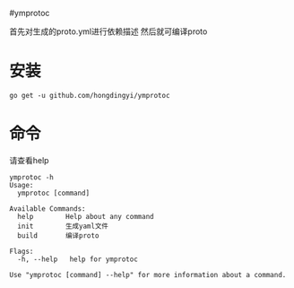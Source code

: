#ymprotoc 

首先对生成的proto.yml进行依赖描述  然后就可编译proto

# 安装
```shell script
go get -u github.com/hongdingyi/ymprotoc
```

# 命令
请查看help

```shell script
ymprotoc -h
Usage:
  ymprotoc [command]

Available Commands:  
  help        Help about any command
  init        生成yaml文件
  build       编译proto

Flags:
  -h, --help   help for ymprotoc

Use "ymprotoc [command] --help" for more information about a command.
```


